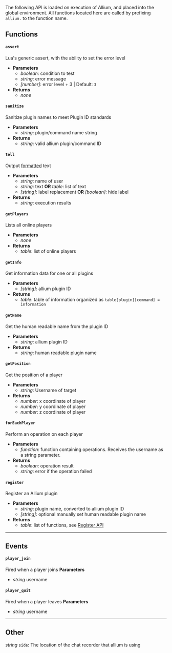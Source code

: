 The following API is loaded on execution of Allium, and placed into the global environment. All functions located here are called by prefixing `allium.` to the function name.

## Functions
#### `assert`
Lua's generic assert, with the ability to set the error level

- **Parameters**
    - _boolean_: condition to test
    - _string_: error message
    - _[number]_: error level + 3 | Default: `3`
- **Returns**
    - _none_


#### `sanitize`
Sanitize plugin names to meet Plugin ID standards

- **Parameters**
  - _string_: plugin/command name string
- **Returns**
  - _string_: valid allium plugin/command ID


#### `tell`
Output [formatted](docs/color-formatting.md) text

- **Parameters**
  - _string_: name of user
  - _string_: text __OR__ _table_: list of text
  * _[string]_: label replacement __OR__ _[boolean]_: hide label
- **Returns**
  - _string_: execution results


#### `getPlayers`
Lists all online players

- **Parameters**
  - _none_
- **Returns**
  - _table_: list of online players


#### `getInfo`
Get information data for one or all plugins

- **Parameters**
  * _[string]_: allium plugin ID
- **Returns**
  - _table_: table of information organized as `table[plugin][command] = information`


#### `getName`
Get the human readable name from the plugin ID

- **Parameters**
  - _string_: allium plugin ID
- **Returns**
  - _string_: human readable plugin name


#### `getPosition`
Get the position of a player

- **Parameters**
  - _string_: Username of target
- **Returns**
  - _number_: x coordinate of player
  - _number_: y coordinate of player
  - _number_: z coordinate of player


#### `forEachPlayer`
Perform an operation on each player

- **Parameters**
  - _function_: function containing operations. Receives the username as a string parameter.
- **Returns**
  - _boolean_: operation result
  - _string_: error if the operation failed


#### `register`
Register an Allium plugin

- **Parameters**
  - _string_: plugin name, converted to allium plugin ID
  * _[string]_: optional manually set human readable plugin name
- **Returns**
  - _table_: list of functions, see [Register API](docs/register-api.md)

---
## Events
#### `player_join`
Fired when a player joins
**Parameters**

  - _string_ username

#### `player_quit`
Fired when a player leaves
**Parameters**

  - _string_ username

---
## Other
_string_ `side`: The location of the chat recorder that allium is using